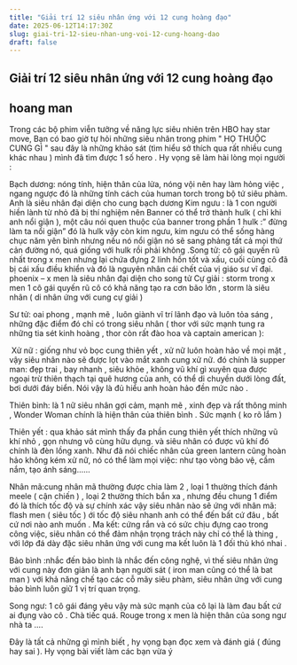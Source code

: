 ```yaml
---
title: "Giải trí 12 siêu nhân ứng với 12 cung hoàng đạo"
date: 2025-06-12T14:17:30Z
slug: giai-tri-12-sieu-nhan-ung-voi-12-cung-hoang-dao
draft: false
---
```


## Giải trí 12 siêu nhân ứng với 12 cung hoàng đạo

## hoang man

Trong các bộ phim viễn tưởng về năng lực siêu nhiên trên HBO hay star move, Bạn có bao giờ tự hỏi những siêu nhân trong phim " HỌ THUỘC CUNG GÌ " sau đây là những khảo sát (tìm hiểu sở thích qua rất nhiều cung khác nhau ) mình đã tìm được 1 số hero . Hy vọng sẽ làm hài lòng mọi người :

Bạch dương: nóng tính, hiện thân của lửa, nóng vội nên hay làm hỏng việc , ngang ngược đó là những tính cách của human torch trong bộ tứ siêu phàm. Anh là siêu nhân đại diện cho cung bạch dương
​Kim ngưu : là 1 con người hiền lành từ nhỏ đã bị thí nghiệm nên Banner có thể trở thành hulk ( chỉ khi anh nổi giận ), một câu nói quen thuộc của banner trong phần 1 hulk :” đừng làm ta nổi giận” đó là hulk vậy còn kim ngưu, kim ngưu có thể sống hàng chục năm yên bình nhưng nếu nó nổi giận nó sẽ sang phảng tất cả mọi thứ cản đường nó, quá giống với hulk rồi phải không .
​Song tử: cô gái quyến rũ nhất trong x men nhưng lại chứa đựng 2 linh hồn tốt và xấu, cuối cùng cô đã bị cái xấu điều khiển và đó là nguyên nhân cái chết của vị giáo sư vĩ đại. phoenix – x men là siêu nhân đại diện cho song tử
​Cự giải : storm trong x men 1 cô gái quyến rũ cô có khả năng tạo ra cơn bão lớn , storm là siêu nhân ( di nhân ứng với cung cự giải )


​Sư tử: oai phong , mạnh mẽ , luôn giành vĩ trí lãnh đạo và luôn tỏa sáng , những đặc điểm đó chỉ có trong siêu nhân ( thor với sức mạnh tung ra những tia sét kinh hoàng , thor còn rất đào hoa và captain american ):



​
Xử nữ : giống như vỏ bọc cung thiên yết , xử nữ luôn hoàn hảo về mọi mặt , vậy siêu nhân nào sẽ được lọt vào mắt xanh cung xử nữ. đó chính là supper man: đẹp trai , bay nhanh , siêu khỏe , không vũ khí gì xuyên qua được ngoại trừ thiên thạch tại quê hương của anh, có thể di chuyền dưới lòng đất, bơi dưới đáy biển. Nói vậy là đủ hiểu anh hoàn hảo đền mức nào . 

​Thiên bình: là 1 nữ siêu nhân gợi cảm, mạnh mẽ , xinh đẹp và rất thông minh , Wonder Woman chính là hiện thân của thiên bình . Sức mạnh ( ko rõ lắm )


​Thiên yết : qua khảo sát mình thấy đa phần cung thiên yết thích những vũ khí nhỏ , gọn nhưng vô cùng hữu dụng. và siêu nhân có được vũ khí đó chính là đèn lồng xanh. Như đã nói chiếc nhân của green lantern cũng hoàn hảo không kém xử nữ, nó có thể làm mọi việc: như tạo vòng bảo vệ, cầm nắm, tạo ánh sáng......

​Nhân mã:cung nhân mã thường được chia làm 2 , loại 1 thường thích đánh meele ( cận chiến ) , loại 2 thường thích bắn xa , nhưng đều chung 1 điểm đó là thích tốc độ và sự chính xác vậy siêu nhân nào sẽ ứng với nhân mã:
flash men ( siêu tốc ) ới tốc độ siêu nhanh anh có thể đến bất cứ đâu , bất cứ nơi nào anh muốn .
​Ma kết: cứng rắn và có sức chịu đựng cao trong công việc, siêu nhân có thể đảm nhận trọng trách này chỉ có thể là thing , với lớp đá dày đặc siêu nhân ứng với cung ma kết luôn là 1 đối thủ khó nhai .


​Bảo bình :nhắc đến bảo bình là nhắc đến công nghệ, vì thế siêu nhân ứng với cung này đơn giản là anh bạn người sát ( iron man cũng có thể là bat man ) với khả năng chế tạo các cỗ mãy siêu phàm, siêu nhân ứng với cung bảo bình luôn giữ 1 vị trí quan trọng.




​Song ngư: 1 cô gái đáng yêu vậy mà sức mạnh của cô lại là làm đau bất cứ ai đụng vào cô . Chà tiếc quá. Rouge trong x men là hiện thân của song ngư nhà ta ....

​Đây là tất cả những gì mình biết , hy vọng bạn đọc xem và đánh giá ( đúng hay sai ). Hy vọng bài viết làm các bạn vừa ý